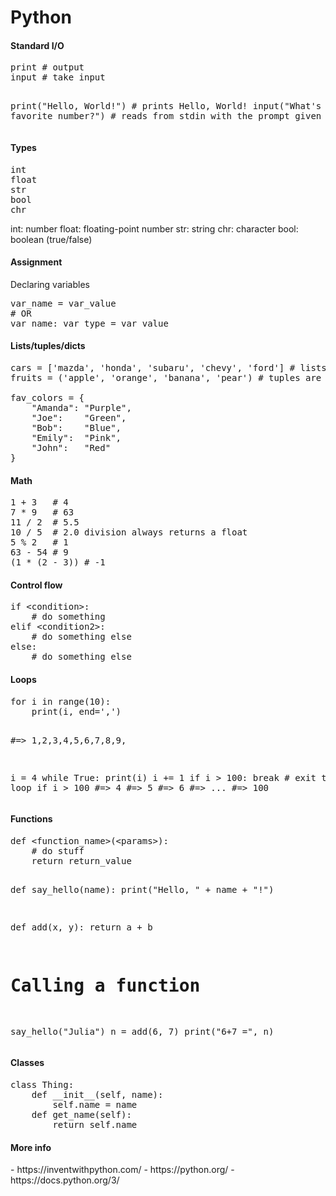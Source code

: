 <h1>Python</h1>

<h4>Standard I/O</h4>
<pre>
print # output
input # take input

print("Hello, World!") # prints Hello, World!
input("What's your favorite number?") # reads from stdin with the prompt given
</pre>

<h4>Types</h4>
<pre>
int
float
str
bool
chr
</pre>

int: number
float: floating-point number
str: string
chr: character
bool: boolean (true/false)

<h4>Assignment</h4>
Declaring variables
<pre>
var_name = var_value
# OR
var_name: var_type = var_value
</pre>

<h4>Lists/tuples/dicts</h4>

<pre>
cars = ['mazda', 'honda', 'subaru', 'chevy', 'ford'] # lists are mutable
fruits = ('apple', 'orange', 'banana', 'pear') # tuples are immutable

fav_colors = {
    "Amanda": "Purple",
    "Joe":    "Green",
    "Bob":    "Blue",
    "Emily":  "Pink",
    "John":   "Red"
}
</pre>

<h4>Math</h4>
<pre>
1 + 3   # 4
7 * 9   # 63
11 / 2  # 5.5 
10 / 5  # 2.0 division always returns a float
5 % 2   # 1
63 - 54 # 9
(1 * (2 - 3)) # -1
</pre>

<h4>Control flow</h4>
<pre>
if &lt;condition&gt;:
    # do something
elif &lt;condition2&gt;:
    # do something else
else:
    # do something else
</pre>

<h4>Loops</h4>
<pre>
for i in range(10):
    print(i, end=',')

#=> 1,2,3,4,5,6,7,8,9,

i = 4
while True:
    print(i)
    i += 1
    if i > 100:
        break # exit the loop if i > 100
#=> 4
#=> 5
#=> 6
#=> ...
#=> 100
</pre>

<h4>Functions</h4>
<pre>
def &lt;function_name&gt;(&lt;params&gt;):
    # do stuff
    return return_value

def say_hello(name):
    print("Hello, " + name + "!")

def add(x, y):
    return a + b

# Calling a function
say_hello("Julia")
n = add(6, 7)
print("6+7 =", n)
</pre>

<h4>Classes</h4>
<pre>
class Thing:
    def __init__(self, name):
        self.name = name
    def get_name(self):
        return self.name
</pre>

<h4>More info</h4>
- https://inventwithpython.com/
- https://python.org/
- https://docs.python.org/3/
